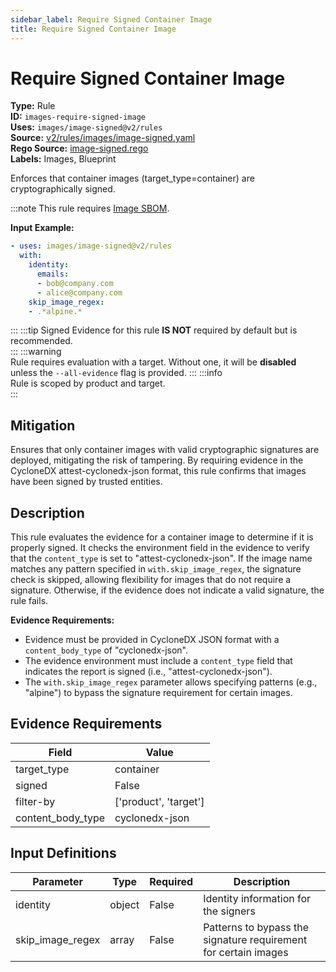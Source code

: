 ```yaml
---
sidebar_label: Require Signed Container Image
title: Require Signed Container Image
---  
```

# Require Signed Container Image  
**Type:** Rule  
**ID:** `images-require-signed-image`  
**Uses:** `images/image-signed@v2/rules`  
**Source:** [v2/rules/images/image-signed.yaml](https://github.com/scribe-public/sample-policies/blob/main/v2/rules/images/image-signed.yaml)  
**Rego Source:** [image-signed.rego](https://github.com/scribe-public/sample-policies/blob/main/v2/rules/images/image-signed.rego)  
**Labels:** Images, Blueprint  

Enforces that container images (target_type=container) are cryptographically signed.


:::note 
This rule requires [Image SBOM](https://scribe-security.netlify.app/docs/valint/sbom).  
  
**Input Example:**

```yaml
- uses: images/image-signed@v2/rules
  with:
    identity:
      emails:
      - bob@company.com
      - alice@company.com
    skip_image_regex:
    - .*alpine.*
```
::: 
:::tip 
Signed Evidence for this rule **IS NOT** required by default but is recommended.  
::: 
:::warning  
Rule requires evaluation with a target. Without one, it will be **disabled** unless the `--all-evidence` flag is provided.
::: 
:::info  
Rule is scoped by product and target.  
:::  

## Mitigation  
Ensures that only container images with valid cryptographic signatures are deployed, mitigating the risk of tampering. By requiring evidence in the CycloneDX attest-cyclonedx-json format, this rule confirms that images have been signed by trusted entities.



## Description  
This rule evaluates the evidence for a container image to determine if it is properly signed. It checks the 
environment field in the evidence to verify that the `content_type` is set to "attest-cyclonedx-json". If the 
image name matches any pattern specified in `with.skip_image_regex`, the signature check is skipped, allowing flexibility 
for images that do not require a signature. Otherwise, if the evidence does not indicate a valid signature, the rule fails.

**Evidence Requirements:**

- Evidence must be provided in CycloneDX JSON format with a `content_body_type` of "cyclonedx-json".
- The evidence environment must include a `content_type` field that indicates the report is signed (i.e., "attest-cyclonedx-json").
- The `with.skip_image_regex` parameter allows specifying patterns (e.g., "alpine") to bypass the signature requirement for certain images. 


## Evidence Requirements  
| Field | Value |
|-------|-------|
| target_type | container |
| signed | False |
| filter-by | ['product', 'target'] |
| content_body_type | cyclonedx-json |

## Input Definitions  
| Parameter | Type | Required | Description |
|-----------|------|----------|-------------|
| identity | object | False | Identity information for the signers |
| skip_image_regex | array | False | Patterns to bypass the signature requirement for certain images |

